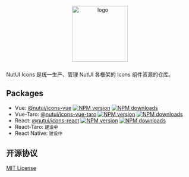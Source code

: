 <p align="center">
   <img alt="logo" src="https://img11.360buyimg.com/imagetools/jfs/t1/211965/25/7152/22022/61b16785E433119bb/aa41d7a9f7e823f3.png" width="150" style="margin-bottom: 10px;">
</p>

NutUI Icons 是统一生产、管理 NutUI 各框架的 Icons 组件资源的仓库。

## Packages

- Vue: [@nutui/icons-vue](./packages/icons-vue) [![NPM version](https://img.shields.io/npm/v/@nutui/icons-vue.svg?style=flat)](https://npmjs.org/package/@nutui/icons-vue) [![NPM downloads](http://img.shields.io/npm/dm/@nutui/icons-vue.svg?style=flat)](https://npmjs.org/package/@nutui/icons-vue)
- Vue-Taro: [@nutui/icons-vue-taro](./packages/icons-vue) [![NPM version](https://img.shields.io/npm/v/@nutui/icons-vue-taro.svg?style=flat)](https://npmjs.org/package/@nutui/icons-vue-taro) [![NPM downloads](http://img.shields.io/npm/dm/@nutui/icons-vue-taro.svg?style=flat)](https://npmjs.org/package/@nutui/icons-vue-taro)
- React: [@nutui/icons-react](./packages/icons-react) [![NPM version](https://img.shields.io/npm/v/@nutui/icons-react.svg?style=flat)](https://npmjs.org/package/@nutui/icons-react) [![NPM downloads](http://img.shields.io/npm/dm/@nutui/icons-react.svg?style=flat)](https://npmjs.org/package/@nutui/icons-react)
- React-Taro: `建设中`
- React Native: `建设中`

## 开源协议

[MIT License](./LICENSE)

